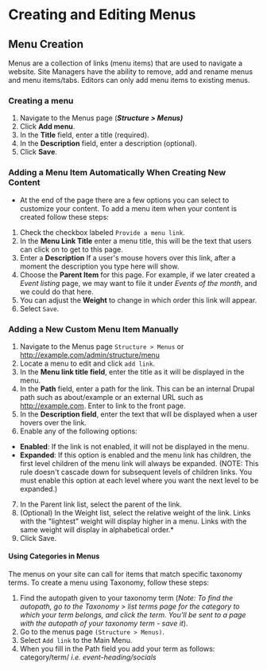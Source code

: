 # Creating and Editing Menus

## Menu Creation

Menus are a collection of links (menu items) that are used to navigate a
website. Site Managers have the ability to remove, add and rename menus
and menu items/tabs. Editors can only add menu items to existing menus.

### Creating a menu

1.  Navigate to the Menus page (***Structure &gt; Menus)***
2.  Click **Add menu**.
3.  In the **Title** field, enter a title (required).
4.  In the **Description** field, enter a description (optional).
5.  Click **Save**.

### Adding a Menu Item Automatically When Creating New Content
* At the end of the page there are a few options you can select to customize your content. To add a menu item when your content is created follow these steps:
1. Check the checkbox labeled `Provide a menu link`.
2. In the **Menu Link Title** enter a menu title, this will be the text that users can click on to get to this page.
3. Enter a **Description**	If a user's mouse hovers over this link, after a moment the description you type here will show.
4. Choose the **Parent Item** for this page. For example, if we later created a *Event listing* page, we may want to file it under *Events of the month*, and we could do that here.
5. You can adjust the **Weight** to change in which order this link will appear.
6. Select `Save`.

### Adding a New Custom Menu Item Manually
1. Navigate to the Menus page `Structure > Menus` or http://example.com/admin/structure/menu
2. Locate a menu to edit and click `add link`.
3. In the **Menu link title field**, enter the title as it will be displayed in the menu.
4. In the **Path** field, enter a path for the link. This can be an internal Drupal path such as about/example or an external URL such as http://example.com. Enter <front> to link to the front page.
5. In the **Description field**, enter the text that will be displayed when a user hovers over the link.
6. Enable any of the following options:
  * **Enabled**: If the link is not enabled, it will not be displayed in the menu.
  * **Expanded**: If this option is enabled and the menu link has children, the first level children of the menu link will always be expanded. (NOTE: This rule doesn't cascade down for subsequent levels of children links. You must enable this option at each level where you want the next level to be expanded.)
7. In the Parent link list, select the parent of the link.
8. (Optional) In the Weight list, select the relative weight of the link. Links with the "lightest" weight will display higher in a menu. Links with the same weight will display in alphabetical order.*
9. Click Save.

#### Using Categories in Menus
The menus on your site can call for items that match specific taxonomy terms. To create a menu using Taxonomy, follow these steps:

1. Find the autopath given to your taxonomy term (*Note: To find the autopath, go to the Taxonomy > list terms page for the category to which your term belongs, and click the term. You'll be sent to a page with the autopath of your taxonomy term - save it*).
2. Go to the menus page `(Structure > Menus)`.
3. Select `Add link` to the Main Menu.
4. When you fill in the Path field you add your term as follows: category/term/ *i.e. event-heading/socials*
